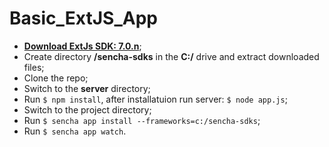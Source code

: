 # Basic_ExtJS_App

-  **[Download ExtJs SDK: 7.0.n](https://www.sencha.com/products/extjs/evaluate/)**;
- Create directory **/sencha-sdks** in the **C:/** drive and extract downloaded files;
- Clone the repo;
- Switch to the **server** directory;
- Run ```$ npm install```, after installatuion run server: ```$ node app.js```;
- Switch to the project directory;
- Run ```$ sencha app install --frameworks=c:/sencha-sdks```;
- Run ```$ sencha app watch```.